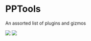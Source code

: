 # PPTools
An assorted list of plugins and gizmos

![](http://pranavpradeep.com/wp-content/uploads/2019/08/ezgif-4-49845183ba77.gif)
![](http://www.nukepedia.com/images/users/robowar/nuke_api_searcher_003.png)


